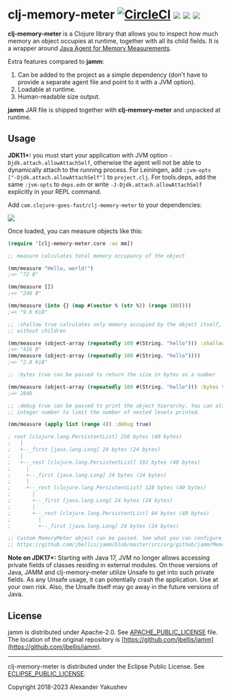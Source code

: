 # clj-memory-meter [![CircleCI](https://img.shields.io/circleci/build/github/clojure-goes-fast/clj-memory-meter/master.svg)](https://dl.circleci.com/status-badge/redirect/gh/clojure-goes-fast/clj-memory-meter/tree/master) ![](https://img.shields.io/badge/dependencies-none-brightgreen) [![](https://img.shields.io/clojars/dt/com.clojure-goes-fast/clj-memory-meter?color=teal)](https://clojars.org/com.clojure-goes-fast/clj-memory-meter) [![](https://img.shields.io/badge/-changelog-blue.svg)](CHANGELOG.md)

**clj-memory-meter** is a Clojure library that allows you to inspect how much
memory an object occupies at runtime, together with all its child fields. It is
a wrapper around [Java Agent for Memory
Measurements](https://github.com/jbellis/jamm).

Extra features compared to **jamm**:

1. Can be added to the project as a simple dependency (don't have to provide a
separate agent file and point to it with a JVM option).
2. Loadable at runtime.
3. Human-readable size output.

**jamm** JAR file is shipped together with **clj-memory-meter** and unpacked at
runtime.

## Usage

**JDK11+:** you must start your application with JVM option
`-Djdk.attach.allowAttachSelf`, otherwise the agent will not be able to
dynamically attach to the running process. For Leiningen, add `:jvm-opts
["-Djdk.attach.allowAttachSelf"]` to `project.clj`. For tools.deps, add the same
`:jvm-opts` to `deps.edn` or write `-J-Djdk.attach.allowAttachSelf` explicitly
in your REPL command.

Add `com.clojure-goes-fast/clj-memory-meter` to your dependencies:

[![](https://clojars.org/com.clojure-goes-fast/clj-memory-meter/latest-version.svg)](https://clojars.org/com.clojure-goes-fast/clj-memory-meter)

Once loaded, you can measure objects like this:

```clojure
(require '[clj-memory-meter.core :as mm])

;; measure calculates total memory occupancy of the object

(mm/measure "Hello, world!")
;=> "72 B"

(mm/measure [])
;=> "240 B"

(mm/measure (into {} (map #(vector % (str %)) (range 100))))
;=> "9.6 KiB"

;; :shallow true calculates only memory occupied by the object itself,
;; without children

(mm/measure (object-array (repeatedly 100 #(String. "hello"))) :shallow true)
;=> "416 B"
(mm/measure (object-array (repeatedly 100 #(String. "hello"))))
;=> "2.8 KiB"

;; :bytes true can be passed to return the size in bytes as a number

(mm/measure (object-array (repeatedly 100 #(String. "hello"))) :bytes true)
;=> 2848

;; :debug true can be passed to print the object hierarchy. You can also pass an
;; integer number to limit the number of nested levels printed.

(mm/measure (apply list (range 4)) :debug true)

; root [clojure.lang.PersistentList] 256 bytes (40 bytes)
;   |
;   +--_first [java.lang.Long] 24 bytes (24 bytes)
;   |
;   +--_rest [clojure.lang.PersistentList] 192 bytes (40 bytes)
;     |
;     +--_first [java.lang.Long] 24 bytes (24 bytes)
;     |
;     +--_rest [clojure.lang.PersistentList] 128 bytes (40 bytes)
;       |
;       +--_first [java.lang.Long] 24 bytes (24 bytes)
;       |
;       +--_rest [clojure.lang.PersistentList] 64 bytes (40 bytes)
;         |
;         +--_first [java.lang.Long] 24 bytes (24 bytes)

;; Custom MemoryMeter object can be passed. See what you can configure here:
;; https://github.com/jbellis/jamm/blob/master/src/org/github/jamm/MemoryMeter.java
```

**Note on JDK17+:** Starting with Java 17, JVM no longer allows accessing
private fields of classes residing in external modules. On those versions of
Java, JAMM and clj-memory-meter utilize Unsafe to get into such private fields.
As any Unsafe usage, it can potentially crash the application. Use at your own
risk. Also, the Unsafe itself may go away in the future versions of Java.

## License

jamm is distributed under Apache-2.0.
See [APACHE_PUBLIC_LICENSE](license/APACHE_PUBLIC_LICENSE) file. The location of the original
repository
is
[https://github.com/jbellis/jamm](https://github.com/jbellis/jamm).

---

clj-memory-meter is distributed under the Eclipse Public License.
See [ECLIPSE_PUBLIC_LICENSE](license/ECLIPSE_PUBLIC_LICENSE).

Copyright 2018-2023 Alexander Yakushev
